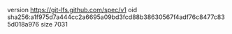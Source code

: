 version https://git-lfs.github.com/spec/v1
oid sha256:a1f975d7a444cc2a6695a09bd3fcd88b38630567f4adf76c8477c835d018a976
size 7031
